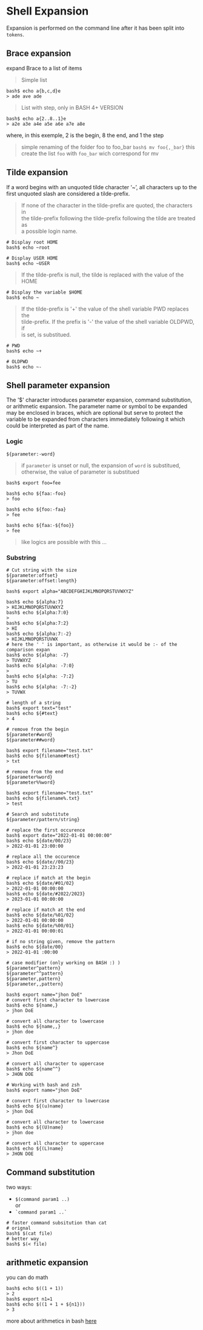 # Shell Expansion

Expansion is performed on the command line after it has been split into `tokens`.

## Brace expansion
expand Brace to a list of items

> Simple list
```shell
bash$ echo a{b,c,d}e
> ade ave ade
```

> List with step, only in BASH 4+ VERSION
```shell
bash$ echo a{2..8..1}e
> a2e a3e a4e a5e a6e a7e a8e
```
where, in this exemple, 2 is the begin, 8 the end, and 1 the step

> simple renaming of the folder foo to foo_bar
`bash$ mv foo{,_bar}`
> this create the list `foo` with `foo_bar` wich correspond for mv

## Tilde expansion

If a word begins with an unquoted tilde character ‘~’, all characters up to the
first unquoted slash are considered a tilde-prefix.

> If none of the character in the tilde-prefix are quoted, the characters in<br>
> the tilde-prefix following the tilde-prefix following the tilde are treated as<br>
> a possible login name.

```shell
# Display root HOME
bash$ echo ~root

# Display USER HOME
bash$ echo ~USER
```
> If the tilde-prefix is null, the tilde is replaced with the value of the HOME

```shell
# Display the variable $HOME
bash$ echo ~
```

> If the tilde-prefix is '+' the value of the shell variable PWD replaces the<br>
> tilde-prefix. If the prefix is '-' the value of the shell variable OLDPWD, if <br>
> is set, is substitued.

```shell
# PWD
bash$ echo ~+

# OLDPWD
bash$ echo ~-
```

## Shell parameter expansion

The '$' character introduces parameter expansion, command substitution, or
arithmetic expansion. The parameter name or symbol to be expanded may be
enclosed in braces, which are optional but serve to protect the variable to be
expanded from characters immediately following it which could be interpreted as
part of the name.

### Logic
`${parameter:-word}`
> if `parameter` is unset or null, the expansion of `word` is substitued,<br>
> otherwise, the value of parameter is substitued

```shell
bash$ export foo=fee

bash$ echo ${faa:-foo}
> foo

bash$ echo ${foo:-faa}
> fee

bash$ echo ${faa:-${foo}}
> fee
```

> like logics are possible with this ...

### Substring

```shell
# Cut string with the size
${parameter:offset}
${parameter:offset:length}

bash$ export alpha="ABCDEFGHIJKLMNOPQRSTUVWXYZ"

bash$ echo ${alpha:7}
> HIJKLMNOPQRSTUVWXYZ
bash$ echo ${alpha:7:0}
>
bash$ echo ${alpha:7:2}
> HI
bash$ echo ${alpha:7:-2}
> HIJKLMNOPQRSTUVWX
# here the ' ' is important, as otherwise it would be :- of the comparison expan
bash$ echo ${alpha: -7}
> TUVWXYZ
bash$ echo ${alpha: -7:0}
>
bash$ echo ${alpha: -7:2}
> TU
bash$ echo ${alpha: -7:-2}
> TUVWX

# length of a string
bash$ export text="test"
bash$ echo ${#text}
> 4

# remove from the begin
${parameter#word}
${parameter##word}

bash$ export filename="test.txt"
bash$ echo ${filename#test}
> txt

# remove from the end
${parameter%word}
${parameter%%word}

bash$ export filename="test.txt"
bash$ echo ${filename%.txt}
> test

# Search and substitute
${parameter/pattern/string}

# replace the first occurence
bash$ export date="2022-01-01 00:00:00"
bash$ echo ${date/00/23}
> 2022-01-01 23:00:00

# replace all the occurence
bash$ echo ${date//00/23}
> 2022-01-01 23:23:23

# replace if match at the begin
bash$ echo ${date/#01/02}
> 2022-01-01 00:00:00
bash$ echo ${date/#2022/2023}
> 2023-01-01 00:00:00

# replace if match at the end
bash$ echo ${date/%01/02}
> 2022-01-01 00:00:00
bash$ echo ${date/%00/01}
> 2022-01-01 00:00:01

# if no string given, remove the pattern
bash$ echo ${date/00}
> 2022-01-01 :00:00

# case modifier (only working on BASH :) )
${parameter^pattern}
${parameter^^pattern}
${parameter,pattern}
${parameter,,pattern}

bash$ export name="jhon DoE"
# convert first character to lowercase
bash$ echo ${name,}
> jhon DoE

# convert all character to lowercase
bash$ echo ${name,,}
> jhon doe

# convert first character to uppercase
bash$ echo ${name^}
> Jhon DoE

# convert all character to uppercase
bash$ echo ${name^^}
> JHON DOE

# Working with bash and zsh
bash$ export name="jhon DoE"

# convert first character to lowercase
bash$ echo ${(u)name}
> jhon DoE

# convert all character to lowercase
bash$ echo ${(U)name}
> jhon doe

# convert all character to uppercase
bash$ echo ${(L)name}
> JHON DOE
```

## Command substitution
two ways:
- `$(command param1 ..)`<br>
or
- ``` `command param1 ..` ```

```shell
# faster command subsitution than cat
# orignal
bash$ $(cat file)
# better way
bash$ $(< file)
```
## arithmetic expansion

you can do math

```shell
bash$ echo $((1 + 1))
> 2
bash$ export n1=1
bash$ echo $((1 + 1 + ${n1}))
> 3
```
more about arithmetics in bash [here](https://www.gnu.org/software/bash/manual/html_node/Shell-Arithmetic.html)
